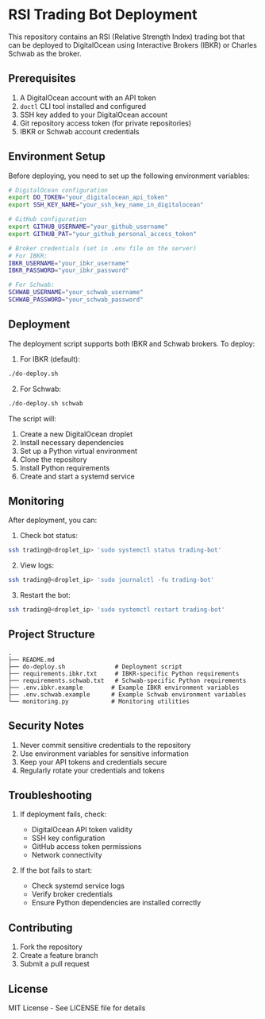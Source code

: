 # RSI Trading Bot Deployment

This repository contains an RSI (Relative Strength Index) trading bot that can be deployed to DigitalOcean using Interactive Brokers (IBKR) or Charles Schwab as the broker.

## Prerequisites

1. A DigitalOcean account with an API token
2. `doctl` CLI tool installed and configured
3. SSH key added to your DigitalOcean account
4. Git repository access token (for private repositories)
5. IBKR or Schwab account credentials

## Environment Setup

Before deploying, you need to set up the following environment variables:

```bash
# DigitalOcean configuration
export DO_TOKEN="your_digitalocean_api_token"
export SSH_KEY_NAME="your_ssh_key_name_in_digitalocean"

# GitHub configuration
export GITHUB_USERNAME="your_github_username"
export GITHUB_PAT="your_github_personal_access_token"

# Broker credentials (set in .env file on the server)
# For IBKR:
IBKR_USERNAME="your_ibkr_username"
IBKR_PASSWORD="your_ibkr_password"

# For Schwab:
SCHWAB_USERNAME="your_schwab_username"
SCHWAB_PASSWORD="your_schwab_password"
```

## Deployment

The deployment script supports both IBKR and Schwab brokers. To deploy:

1. For IBKR (default):
```bash
./do-deploy.sh
```

2. For Schwab:
```bash
./do-deploy.sh schwab
```

The script will:
1. Create a new DigitalOcean droplet
2. Install necessary dependencies
3. Set up a Python virtual environment
4. Clone the repository
5. Install Python requirements
6. Create and start a systemd service

## Monitoring

After deployment, you can:

1. Check bot status:
```bash
ssh trading@<droplet_ip> 'sudo systemctl status trading-bot'
```

2. View logs:
```bash
ssh trading@<droplet_ip> 'sudo journalctl -fu trading-bot'
```

3. Restart the bot:
```bash
ssh trading@<droplet_ip> 'sudo systemctl restart trading-bot'
```

## Project Structure

```
.
├── README.md
├── do-deploy.sh              # Deployment script
├── requirements.ibkr.txt     # IBKR-specific Python requirements
├── requirements.schwab.txt   # Schwab-specific Python requirements
├── .env.ibkr.example        # Example IBKR environment variables
├── .env.schwab.example      # Example Schwab environment variables
└── monitoring.py            # Monitoring utilities
```

## Security Notes

1. Never commit sensitive credentials to the repository
2. Use environment variables for sensitive information
3. Keep your API tokens and credentials secure
4. Regularly rotate your credentials and tokens

## Troubleshooting

1. If deployment fails, check:
   - DigitalOcean API token validity
   - SSH key configuration
   - GitHub access token permissions
   - Network connectivity

2. If the bot fails to start:
   - Check systemd service logs
   - Verify broker credentials
   - Ensure Python dependencies are installed correctly

## Contributing

1. Fork the repository
2. Create a feature branch
3. Submit a pull request

## License

MIT License - See LICENSE file for details




